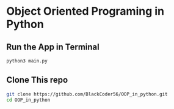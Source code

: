 # Object Oriented Programing in Python

## Run the App in Terminal
```bash
python3 main.py
```
## Clone This repo
```bash
git clone https://github.com/BlackCoder56/OOP_in_python.git
cd OOP_in_python
```

